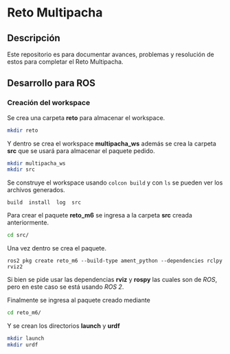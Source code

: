# Reto Multipacha

## Descripción
Este repositorio es para documentar avances, problemas y resolución de estos para completar el Reto Multipacha.

## Desarrollo para ROS
### Creación del workspace
Se crea una carpeta **reto** para almacenar el workspace.
```bash
mkdir reto
```
Y dentro se crea el workspace **multipacha_ws** además se crea la carpeta **src** que se usará para almacenar el paquete pedido.
```bash
mkdir multipacha_ws
mkdir src
```
Se construye el workspace usando `colcon build`
y con `ls` se pueden ver los archivos generados.
```
build  install  log  src
``` 
Para crear el paquete **reto_m6** se ingresa a la carpeta **src** creada anteriormente.
```bash
cd src/
```
Una vez dentro se crea el paquete.
```
ros2 pkg create reto_m6 --build-type ament_python --dependencies rclpy rviz2
```
Si bien se pide usar las dependencias **rviz** y **rospy**  las cuales son de *ROS*, pero en este caso se está usando *ROS 2*.

Finalmente se ingresa al paquete creado mediante
```bash
cd reto_m6/
```
Y se crean los directorios **launch** y **urdf**
```bash
mkdir launch
mkdir urdf
```
